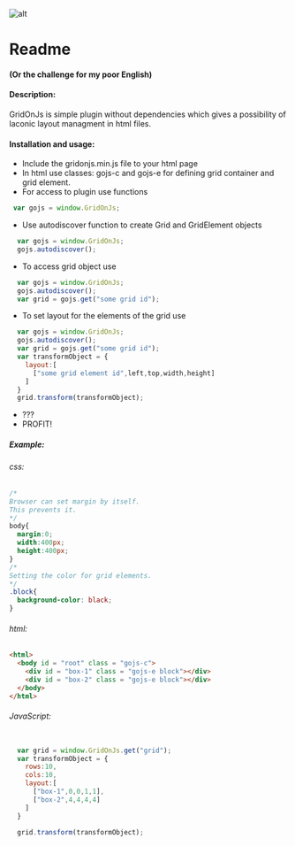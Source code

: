 

![alt](https://github.com/Neketek/gridonjs/blob/master/logo.png?raw=true)

# Readme
#### (Or the challenge for my poor English)

#### Description:
GridOnJs is simple plugin without dependencies which gives a possibility of laconic layout managment in html files.


#### Installation and usage:

* Include the gridonjs.min.js file to your html page
* In html use classes: gojs-c and gojs-e for defining grid container and
grid element.
* For access to plugin use functions
```javascript
 var gojs = window.GridOnJs;
```
* Use autodiscover function to create Grid and GridElement objects
```javascript
  var gojs = window.GridOnJs;
  gojs.autodiscover();
```
* To access grid object use
```javascript
  var gojs = window.GridOnJs;
  gojs.autodiscover();
  var grid = gojs.get("some grid id");
```
* To set layout for the elements of the grid use
```javascript
  var gojs = window.GridOnJs;
  gojs.autodiscover();
  var grid = gojs.get("some grid id");
  var transformObject = {
    layout:[
      ["some grid element id",left,top,width,height]
    ]
  }
  grid.transform(transformObject);
```
* ???
* PROFIT!

##### Example:

###### css:
```css
/*
Browser can set margin by itself.
This prevents it.
*/
body{
  margin:0;
  width:400px;
  height:400px;
}
/*
Setting the color for grid elements.
*/
.block{
  background-color: black;
}

```
###### html:
```html
<html>
  <body id = "root" class = "gojs-c">
    <div id = "box-1" class = "gojs-e block"></div>
    <div id = "box-2" class = "gojs-e block"></div>
  </body>
</html>

```
###### JavaScript:
```javascript

  var grid = window.GridOnJs.get("grid");
  var transformObject = {
    rows:10,
    cols:10,
    layout:[
      ["box-1",0,0,1,1],
      ["box-2",4,4,4,4]
    ]
  }

  grid.transform(transformObject);

```
